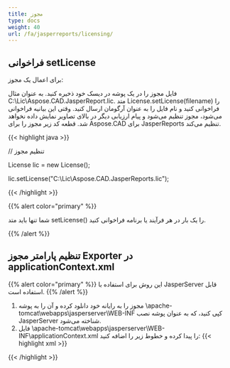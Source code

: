 ```yaml
---
title: مجوز
type: docs
weight: 40
url: /fa/jasperreports/licensing/
---
```

## **فراخوانی setLicense**
برای اعمال یک مجوز:

فایل مجوز را در یک پوشه در دیسک خود ذخیره کنید. به عنوان مثال C:\Lic\Aspose.CAD.JasperReport.lic.
متد License.setLicense(filename) را فراخوانی کنید و نام فایل را به عنوان آرگومان ارسال کنید. وقتی این بیانیه فراخوانی می‌شود، مجوز تنظیم می‌شود و پیام ارزیابی دیگر در بالای تصاویر نمایش داده نخواهد شد.
قطعه کد زیر مجوز را برای Aspose.CAD برای JasperReports تنظیم می‌کند.

{{< highlight java >}}

// تنظیم مجوز

License lic = new License();

lic.setLicense("C:\Lic\Aspose.CAD.JasperReports.lic");

{{< /highlight >}}

{{% alert color="primary" %}}

شما تنها باید متد setLicense() را یک بار در هر فرآیند یا برنامه فراخوانی کنید.

{{% /alert %}}

## **تنظیم پارامتر مجوز Exporter در applicationContext.xml**
{{% alert color="primary" %}}
این روش برای استفاده با JasperServer قابل استفاده است.
{{% /alert %}}
1. مجوز را به رایانه خود دانلود کرده و آن را به پوشه \apache-tomcat\webapps\jasperserver\WEB-INF کپی کنید، که به عنوان پوشه نصب JasperServer شناخته می‌شود.
2. فایل \apache-tomcat\webapps\jasperserver\WEB-INF\applicationContext.xml را پیدا کرده و خطوط زیر را اضافه کنید:
{{< highlight xml >}}
<bean id="jpgExportParameters" class="com.aspose.cad.jasperreports.jpg.ASJpegExportParametersBean">
    <property name="license" value="C:\jasperserver-7.6\apache-tomcat\webapps\jasperserver\WEB-INFAspose.CAD.JasperReports.lic"/>
</bean>
{{< /highlight >}}
